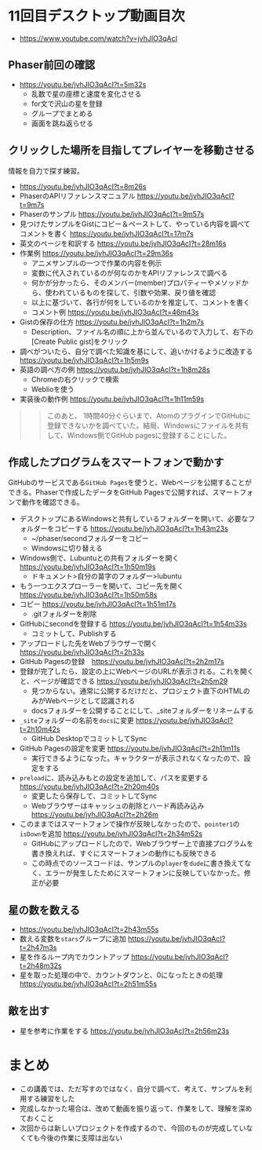 # 11回目デスクトップ動画目次
- https://www.youtube.com/watch?v=jvhJIO3qAcI

## Phaser前回の確認
- https://youtu.be/jvhJIO3qAcI?t=5m32s
  - 乱数で星の座標と速度を変化させる
  - for文で沢山の星を登録
  - グループでまとめる
  - 画面を跳ね返らせる

## クリックした場所を目指してプレイヤーを移動させる
情報を自力で探す練習。

- https://youtu.be/jvhJIO3qAcI?t=8m26s
- PhaserのAPIリファレンスマニュアル https://youtu.be/jvhJIO3qAcI?t=9m7s
- Phaserのサンプル https://youtu.be/jvhJIO3qAcI?t=9m57s
- 見つけたサンプルをGistにコピー＆ペーストして、やっている内容を調べてコメントを書く https://youtu.be/jvhJIO3qAcI?t=17m7s
- 英文のページを和訳する https://youtu.be/jvhJIO3qAcI?t=28m16s
- 作業例 https://youtu.be/jvhJIO3qAcI?t=29m36s
  - アニメサンプルの一つで作業の内容を例示
  - 変数に代入されているのが何なのかをAPIリファレンスで調べる
  - 何かが分かったら、そのメンバー(member)プロパティーやメソッドから、使われているものを探して、引数や効果、戻り値を確認
  - 以上に基づいて、各行が何をしているのかを推定して、コメントを書く
  - コメント例 https://youtu.be/jvhJIO3qAcI?t=46m43s
- Gistの保存の仕方 https://youtu.be/jvhJIO3qAcI?t=1h2m7s
  - Description、ファイル名の順に上から並んでいるので入力して、右下の[Create Public gist]をクリック
- 調べがついたら、自分で調べた知識を基にして、追いかけるように改造する https://youtu.be/jvhJIO3qAcI?t=1h5m9s
- 英語の調べ方の例 https://youtu.be/jvhJIO3qAcI?t=1h8m28s
  - Chromeの右クリックで検索
  - Weblioを使う
- 実装後の動作例 https://youtu.be/jvhJIO3qAcI?t=1h11m59s

>> このあと、 1時間40分ぐらいまで、AtomのプラグインでGitHubに登録できないかを調べていた。結局、Windowsにファイルを共有して、Windows側でGitHub pagesに登録することにした。

## 作成したプログラムをスマートフォンで動かす
GitHubのサービスである`GitHub Pages`を使うと、Webページを公開することができる。Phaserで作成したデータをGitHub Pagesで公開すれば、スマートフォンで動作を確認できる。

- デスクトップにあるWindowsと共有しているフォルダーを開いて、必要なフォルダーをコピーする https://youtu.be/jvhJIO3qAcI?t=1h43m23s
  - ~/phaser/secondフォルダーをコピー
  - Windowsに切り替える
- Windows側で、Lubuntuとの共有フォルダーを開く https://youtu.be/jvhJIO3qAcI?t=1h50m19s
  - ドキュメント>自分の苗字のフォルダー>lubuntu
- もう一つエクスプローラーを開いて、コピー先を開く https://youtu.be/jvhJIO3qAcI?t=1h50m58s
- コピー https://youtu.be/jvhJIO3qAcI?t=1h51m17s
  - .gitフォルダーを削除
- GitHubにsecondを登録する https://youtu.be/jvhJIO3qAcI?t=1h54m33s
  - コミットして、Publishする
- アップロードした先をWebブラウザーで開く https://youtu.be/jvhJIO3qAcI?t=2h33s
- GitHub Pagesの登録　https://youtu.be/jvhJIO3qAcI?t=2h2m17s
- 登録が完了したら、設定の上にWebページのURLが表示される。これを開くと、ページが確認できる https://youtu.be/jvhJIO3qAcI?t=2h5m29
  - 見つからない。通常に公開するだけだと、プロジェクト直下のHTMLのみがWebページとして認識される
  - docsフォルダーを公開することにして、_siteフォルダーをリネームする
- `_site`フォルダーの名前を`docs`に変更 https://youtu.be/jvhJIO3qAcI?t=2h10m42s
  - GitHub DesktopでコミットしてSync
- GitHub Pagesの設定を変更 https://youtu.be/jvhJIO3qAcI?t=2h11m11s
  - 実行できるようになった。キャラクターが表示されなくなったので、設定をする
- `preload`に、読み込みもとの設定を追加して、パスを変更する https://youtu.be/jvhJIO3qAcI?t=2h20m40s
  - 変更したら保存して、コミットしてSync
  - Webブラウザーはキャッシュの削除とハード再読み込み https://youtu.be/jvhJIO3qAcI?t=2h26m
- このままではスマートフォンで操作が反映しなかったので、`pointer1`の`isDown`を追加 https://youtu.be/jvhJIO3qAcI?t=2h34m52s
  - GitHubにアップロードしたので、Webブラウザー上で直接プログラムを書き換えれば、すぐにスマートフォンの動作にも反映できる
  - この時点でのソースコードは、サンプルの`player`を`dude`に書き換えてなく、エラーが発生したためにスマートフォンに反映していなかった。修正が必要

## 星の数を数える
- https://youtu.be/jvhJIO3qAcI?t=2h43m55s
- 数える変数を`stars`グループに追加 https://youtu.be/jvhJIO3qAcI?t=2h47m3s
- 星を作るループ内でカウントアップ https://youtu.be/jvhJIO3qAcI?t=2h48m32s
- 星を取った処理の中で、カウントダウンと、0になったときの処理 https://youtu.be/jvhJIO3qAcI?t=2h51m55s

## 敵を出す
- 星を参考に作業をする https://youtu.be/jvhJIO3qAcI?t=2h56m23s


# まとめ
- この講義では、ただ写すのではなく、自分で調べて、考えて、サンプルを利用する練習をした
- 完成しなかった場合は、改めて動画を振り返って、作業をして、理解を深めておくこと
- 次回からは新しいプロジェクトを作成するので、今回のものが完成していなくても今後の作業に支障は出ない
